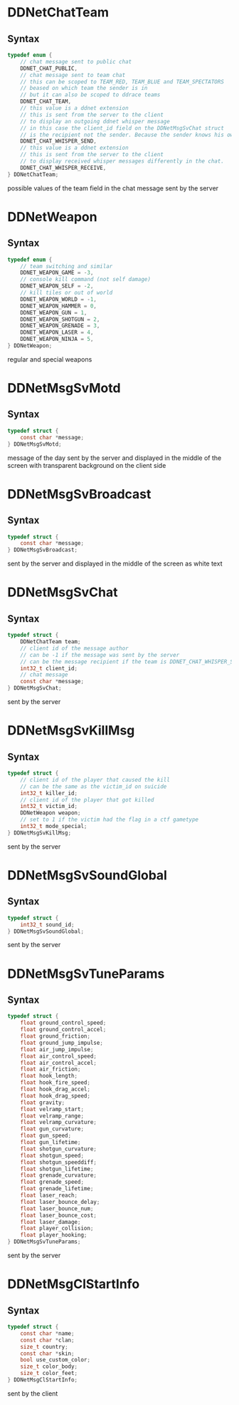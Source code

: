 # DDNetChatTeam

## Syntax

```C
typedef enum {
	// chat message sent to public chat
	DDNET_CHAT_PUBLIC,
	// chat message sent to team chat
	// this can be scoped to TEAM_RED, TEAM_BLUE and TEAM_SPECTATORS
	// beased on which team the sender is in
	// but it can also be scoped to ddrace teams
	DDNET_CHAT_TEAM,
	// this value is a ddnet extension
	// this is sent from the server to the client
	// to display an outgoing ddnet whisper message
	// in this case the client_id field on the DDNetMsgSvChat struct
	// is the recipient not the sender. Because the sender knows his own name.
	DDNET_CHAT_WHISPER_SEND,
	// this value is a ddnet extension
	// this is sent from the server to the client
	// to display received whisper messages differently in the chat.
	DDNET_CHAT_WHISPER_RECEIVE,
} DDNetChatTeam;
```

possible values of the team field in the chat
message sent by the server

# DDNetWeapon

## Syntax

```C
typedef enum {
	// team switching and similar
	DDNET_WEAPON_GAME = -3,
	// console kill command (not self damage)
	DDNET_WEAPON_SELF = -2,
	// kill tiles or out of world
	DDNET_WEAPON_WORLD = -1,
	DDNET_WEAPON_HAMMER = 0,
	DDNET_WEAPON_GUN = 1,
	DDNET_WEAPON_SHOTGUN = 2,
	DDNET_WEAPON_GRENADE = 3,
	DDNET_WEAPON_LASER = 4,
	DDNET_WEAPON_NINJA = 5,
} DDNetWeapon;
```

regular and special weapons

# DDNetMsgSvMotd

## Syntax

```C
typedef struct {
	const char *message;
} DDNetMsgSvMotd;
```

message of the day
sent by the server
and displayed in the middle of the screen
with transparent background on the client side

# DDNetMsgSvBroadcast

## Syntax

```C
typedef struct {
	const char *message;
} DDNetMsgSvBroadcast;
```

sent by the server
and displayed in the middle of the screen as white text

# DDNetMsgSvChat

## Syntax

```C
typedef struct {
	DDNetChatTeam team;
	// client id of the message author
	// can be -1 if the message was sent by the server
	// can be the message recipient if the team is DDNET_CHAT_WHISPER_SEND
	int32_t client_id;
	// chat message
	const char *message;
} DDNetMsgSvChat;
```

sent by the server

# DDNetMsgSvKillMsg

## Syntax

```C
typedef struct {
	// client id of the player that caused the kill
	// can be the same as the victim_id on suicide
	int32_t killer_id;
	// client id of the player that got killed
	int32_t victim_id;
	DDNetWeapon weapon;
	// set to 1 if the victim had the flag in a ctf gametype
	int32_t mode_special;
} DDNetMsgSvKillMsg;
```

sent by the server

# DDNetMsgSvSoundGlobal

## Syntax

```C
typedef struct {
	int32_t sound_id;
} DDNetMsgSvSoundGlobal;
```

sent by the server

# DDNetMsgSvTuneParams

## Syntax

```C
typedef struct {
	float ground_control_speed;
	float ground_control_accel;
	float ground_friction;
	float ground_jump_impulse;
	float air_jump_impulse;
	float air_control_speed;
	float air_control_accel;
	float air_friction;
	float hook_length;
	float hook_fire_speed;
	float hook_drag_accel;
	float hook_drag_speed;
	float gravity;
	float velramp_start;
	float velramp_range;
	float velramp_curvature;
	float gun_curvature;
	float gun_speed;
	float gun_lifetime;
	float shotgun_curvature;
	float shotgun_speed;
	float shotgun_speeddiff;
	float shotgun_lifetime;
	float grenade_curvature;
	float grenade_speed;
	float grenade_lifetime;
	float laser_reach;
	float laser_bounce_delay;
	float laser_bounce_num;
	float laser_bounce_cost;
	float laser_damage;
	float player_collision;
	float player_hooking;
} DDNetMsgSvTuneParams;
```

sent by the server

# DDNetMsgClStartInfo

## Syntax

```C
typedef struct {
	const char *name;
	const char *clan;
	size_t country;
	const char *skin;
	bool use_custom_color;
	size_t color_body;
	size_t color_feet;
} DDNetMsgClStartInfo;
```

sent by the client

